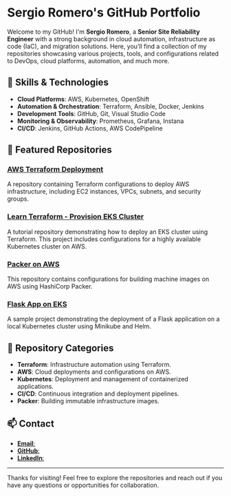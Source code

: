 # Sergio Romero's GitHub Portfolio

Welcome to my GitHub! I'm **Sergio Romero**, a **Senior Site Reliability Engineer** with a strong background in cloud automation, infrastructure as code (IaC), and migration solutions. Here, you’ll find a collection of my repositories showcasing various projects, tools, and configurations related to DevOps, cloud platforms, automation, and much more.

## 🔧 Skills & Technologies

- **Cloud Platforms**: AWS, Kubernetes, OpenShift
- **Automation & Orchestration**: Terraform, Ansible, Docker, Jenkins
- **Development Tools**: GitHub, Git, Visual Studio Code
- **Monitoring & Observability**: Prometheus, Grafana, Instana
- **CI/CD**: Jenkins, GitHub Actions, AWS CodePipeline

## 🚀 Featured Repositories

### [AWS Terraform Deployment](https://github.com/rsergio07/aws-terraform-deployment)
A repository containing Terraform configurations to deploy AWS infrastructure, including EC2 instances, VPCs, subnets, and security groups.

### [Learn Terraform - Provision EKS Cluster](https://github.com/rsergio07/Learn-terraform-provision-eks-cluster)
A tutorial repository demonstrating how to deploy an EKS cluster using Terraform. This project includes configurations for a highly available Kubernetes cluster on AWS.

### [Packer on AWS](https://github.com/rsergio07/packer-on-aws)
This repository contains configurations for building machine images on AWS using HashiCorp Packer.

### [Flask App on EKS](https://github.com/rsergio07/flask-app-on-eks)
A sample project demonstrating the deployment of a Flask application on a local Kubernetes cluster using Minikube and Helm.

## 📂 Repository Categories

- **Terraform**: Infrastructure automation using Terraform.
- **AWS**: Cloud deployments and configurations on AWS.
- **Kubernetes**: Deployment and management of containerized applications.
- **CI/CD**: Continuous integration and deployment pipelines.
- **Packer**: Building immutable infrastructure images.

## 📫 Contact

- [**Email**:](sergiors07@gmail.com)
- [**GitHub**:](https://github.com/rsergio07)
- [**LinkedIn**:](https://www.linkedin.com/in/romero-sergio/)

---

Thanks for visiting! Feel free to explore the repositories and reach out if you have any questions or opportunities for collaboration.
